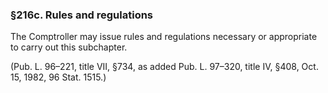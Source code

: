 ### §216c. Rules and regulations ###

The Comptroller may issue rules and regulations necessary or appropriate to carry out this subchapter.

(Pub. L. 96–221, title VII, §734, as added Pub. L. 97–320, title IV, §408, Oct. 15, 1982, 96 Stat. 1515.)